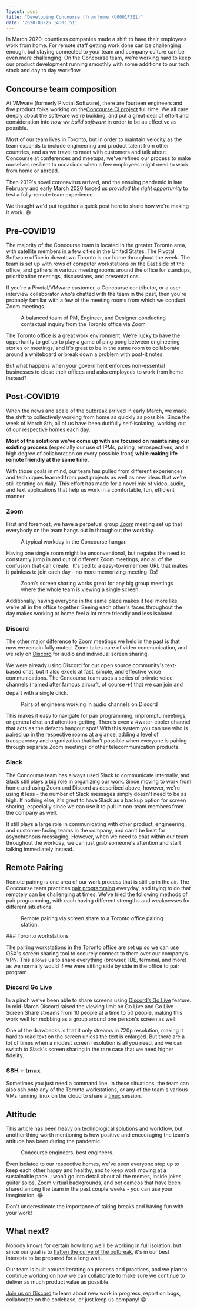 ```yaml
---
layout: post
title: "Developing Concourse (from home \U0001F3E1)"
date: '2020-03-25 14:03:51'
---
```


In March 2020, countless companies made a shift to have their employees work from home. For remote staff getting work done can be challenging enough, but staying connected to your team and company culture can be even more challenging. On the Concourse team, we’re working hard to keep our product development running smoothly with some additions to our tech stack and day to day workflow.

## Concourse team composition

At VMware (formerly Pivotal Software), there are fourteen engineers and five product folks working on the[Concourse CI project](https://github.com/concourse/concourse/) full time. We all care deeply about the software we're building, and put a great deal of effort and consideration into _how we build software_ in order to be as effective as possible.

Most of our team lives in Toronto, but in order to maintain velocity as the team expands to include engineering and product talent from other countries, and as we travel to meet with customers and talk about Concourse at conferences and meetups, we've refined our process to make ourselves resilient to occasions when a few employees might need to work from home or abroad.

Then 2019's novel coronavirus arrived, and the ensuing pandemic in late February and early March 2020 forced us _provided the right opportunity_ to test a fully-remote team experience.

We thought we'd put together a quick post here to share how we're making it work. 😄

## Pre-COVID19

The majority of the Concourse team is located in the greater Toronto area, with satellite members in a few cities in the United States. The Pivotal Software office in downtown Toronto is our home throughout the week. The team is set up with rows of computer workstations on the East side of the office, and gathers in various meeting rooms around the office for standups, prioritization meetings, discussions, and presentations.

If you're a Pivotal/VMware customer, a Concourse contributor, or a user interview collaborator who's chatted with the team in the past, then you're probably familiar with a few of the meeting rooms from which we conduct Zoom meetings.

<figure class="kg-card kg-image-card kg-card-hascaption"><img src="https://lh3.googleusercontent.com/xJtxPF2VHFDyw-EgDAVi1-J9s1jGPQj_bSljBJRzNpTRmQw-Dl8fhs1ymCvV_xTfxI8giJgIeJOfU_pnZJn1_6SnY_TKUCIznBEASLPGhj29TKqSB06VbhK3UKLXEioA75p2xsd2" class="kg-image" alt loading="lazy"><figcaption>A balanced team of PM, Engineer, and Designer conducting contextual inquiry from the Toronto office via Zoom</figcaption></figure>

The Toronto office is a great work environment. We're lucky to have the opportunity to get up to play a game of ping pong between engineering stories or meetings, and it's great to be in the same room to collaborate around a whiteboard or break down a problem with post-it notes.

But what happens when your government enforces non-essential businesses to close their offices and asks employees to work from home instead?

## Post-COVID19

When the news and scale of the outbreak arrived in early March, we made the shift to collectively working from home as quickly as possible. Since the week of March 8th, all of us have been dutifully self-isolating, working out of our respective homes each day.

**Most of the solutions we've come up with are focused on maintaining our existing process** (especially our use of IPMs, pairing, retrospectives, and a high degree of collaboration on every possible front) **while making life remote friendly at the same time.**

With those goals in mind, our team has pulled from different experiences and techniques learned from past projects as well as new ideas that we're still iterating on daily. This effort has made for a novel mix of video, audio, and text applications that help us work in a comfortable, fun, efficient manner.

### Zoom

First and foremost, we have a perpetual group [Zoom](https://zoom.us/) meeting set up that everybody on the team hangs out in throughout the workday.

<figure class="kg-card kg-image-card kg-card-hascaption"><img src="/assets/images/2020/03/Screen-Shot-2020-03-20-at-12.08.28-PM.png" class="kg-image" alt loading="lazy"><figcaption>A typical workday in the Concourse hangar.</figcaption></figure>

Having one single room might be unconventional, but negates the need to constantly jump in and out of different Zoom meetings, and all of the confusion that can create. &nbsp;It's tied to a easy-to-remember URL that makes it painless to join each day - no more memorizing meeting IDs!

<figure class="kg-card kg-image-card kg-card-hascaption"><img src="https://lh4.googleusercontent.com/Kz4mISKQzl7mEeDW-DH5fQCslmTagvjLaSD_rLwXxpJXJfLegtGnAMPbtUuE8vH_kL0VLa43TtYRN-MVYpmDWaWhkYb5oI9rx3QlhVjifTPJ9Xk4HQddYOYOMwNMqxlXEDxsuUCc" class="kg-image" alt loading="lazy"><figcaption>Zoom’s screen sharing works great for any big group meetings where the whole team is viewing a single screen.</figcaption></figure>

Additionally, having everyone in the same place makes it feel more like we're all in the office together. Seeing each other's faces throughout the day makes working at home feel a lot more friendly and less isolated.

### Discord

The other major difference to Zoom meetings we held in the past is that now we remain fully muted. Zoom takes care of video communication, and we rely on [Discord](https://discordapp.com/) for audio and individual screen sharing.

We were already using Discord for our open source community's text-based chat, but it also excels at fast, simple, and effective voice communications. The Concourse team uses a series of private voice channels (named after famous aircraft, of course ✈️) that we can join and depart with a single click.

<figure class="kg-card kg-image-card kg-card-hascaption"><img src="/assets/images/2020/03/Screen-Shot-2020-03-23-at-1.56.04-PM.png" class="kg-image" alt loading="lazy"><figcaption>Pairs of engineers working in audio channels on Discord</figcaption></figure>

This makes it easy to navigate for pair programming, impromptu meetings, or general chat and attention-getting. There’s even a #water-cooler channel that acts as the defacto hangout spot! With this system you can see who is paired up in the respective rooms at a glance, adding a level of transparency and organization that isn't possible when everyone is pairing through separate Zoom meetings or other telecommunication products.

### Slack

The Concourse team has always used Slack to communicate internally, and Slack still plays a big role in organizing our work. Since moving to work from home and using Zoom and Discord as described above, however, we're using it less - the number of Slack messages simply doesn't need to be as high. If nothing else, it's great to have Slack as a backup option for screen sharing, especially since we can use it to pull in non-team members from the company as well.

It still plays a large role in communicating with other product, engineering, and customer-facing teams in the company, and can't be beat for asynchronous messaging. However, when we need to chat within our team throughout the workday, we can just grab someone's attention and start talking immediately instead.

## Remote Pairing

Remote pairing is one area of our work process that is still up in the air. The Concourse team practices [pair programming](https://en.wikipedia.org/wiki/Pair_programming) everyday, and trying to do that remotely can be challenging at times. We’ve tried the following methods of pair programming, with each having different strengths and weaknesses for different situations.

<figure class="kg-card kg-image-card kg-card-hascaption"><img src="https://lh3.googleusercontent.com/7OmJEAdajocGXOFJCgU8nD-qflXSkTX7xb9yzovTJQBcBYOuYrH5vGO0Wx2ajgYGZ6PkC7gwXD5tflo2ik58XsI5cvi7QVUAunMj4F8ir1iUPbv-aSQ_esqSfJM4eS0hsjK3jykZ" class="kg-image" alt loading="lazy"><figcaption>Remote pairing via screen share to a Toronto office pairing station.</figcaption></figure>
### Toronto workstations

The pairing workstations in the Toronto office are set up so we can use OSX's screen sharing tool to securely connect to them over our company’s VPN. This allows us to share everything (browser, IDE, terminal, and more) as we normally would if we were sitting side by side in the office to pair program.

### Discord Go Live

In a pinch we’ve been able to share screens using [Discord’s Go Live](https://support.discordapp.com/hc/en-us/articles/360040816151-Share-your-screen-with-Go-Live-Screen-Share) feature. In mid-March Discord raised the viewing limit on Go Live and Go Live - Screen Share streams from 10 people at a time to 50 people, making this work well for mobbing as a group around one person's screen as well.

One of the drawbacks is that it only streams in 720p resolution, making it hard to read text on the screen unless the text is enlarged. But there are a lot of times when a modest screen resolution is all you need, and we can switch to Slack's screen sharing in the rare case that we need higher fidelity.

### SSH + tmux

Sometimes you just need a command line. In these situations, the team can also ssh onto any of the Toronto workstations, or any of the team's various VMs running linux on the cloud to share a [tmux](https://github.com/tmux/tmux/wiki) session.

## Attitude

This article has been heavy on technological solutions and workflow, but another thing worth mentioning is how positive and encouraging the team's attitude has been during the pandemic.

<figure class="kg-card kg-image-card kg-card-hascaption"><img src="/assets/images/2020/03/Screen-Shot-2020-03-19-at-10.41.42-AM-1.png" class="kg-image" alt loading="lazy"><figcaption>Concourse engineers, best engineers.</figcaption></figure>

Even isolated to our respective homes, we've seen everyone step up to keep each other happy and healthy, and to keep work moving at a sustainable pace. I won't go into detail about all the memes, inside jokes, guitar solos, Zoom virtual backgrounds, and pet cameos that have been shared among the team in the past couple weeks - you can use your imagination. 😂

Don't underestimate the importance of taking breaks and having fun with your work!

## What next?

Nobody knows for certain how long we'll be working in full isolation, but since our goal is to [flatten the curve of the outbreak](https://www.livescience.com/coronavirus-flatten-the-curve.html), it's in our best interests to be prepared for a long wait.

Our team is built around iterating on process and practices, and we plan to continue working on how we can collaborate to make sure we continue to deliver as much product value as possible.

[Join us on Discord](https://discord.gg/MeRxXKW) to learn about new work in progress, report on bugs, collaborate on the codebase, or just keep us company! 😁

